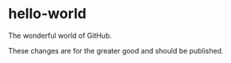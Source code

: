 # hello-world
The wonderful world of GitHub.

These changes are for the greater good and should be published.
